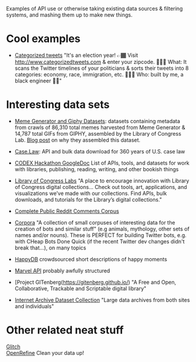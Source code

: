 Examples of API use or otherwise taking existing data sources & filtering systems, and mashing them up to make new things.

# Cool examples

- [Categorized tweets](http://www.categorizedtweets.com/)
"It's an election year! 👉🏾 Visit http://www.categorizedtweets.com  & enter your zipcode. 🤷🏾‍♀️ What: It scans the Twitter timelines of your politicians & sorts their tweets into 8 categories: economy, race, immigration, etc. 👩🏾‍💻 Who: built by me, a black engineer ✊🏾"

# Interesting data sets

- [Meme Generator and Giphy Datasets](https://labs.loc.gov/experiments/webarchive-datasets/): datasets containing metadata from crawls of 86,310 total memes harvested from Meme Generator & 14,787 total GIFs from GIPHY, assembled by the Library of Congress Lab. [Blog post](https://blogs.loc.gov/thesignal/2018/10/data-mining-memes-in-the-digital-culture-web-archive/) on why they assembled this dataset.

- [Case.Law](https://case.law/): API and bulk data download for 360 years of U.S. case law

- [CODEX Hackathon GoogleDoc](https://docs.google.com/document/d/1F-v1ad_KQ1s7k9Rae_OyFee0zSway7TVscnc03Dffwo/edit?usp=sharing)
List of APIs, tools, and datasets for work with libraries, publishing, reading, writing, and other bookish things

- [Library of Congress Labs](https://labs.loc.gov/)
"A place to encourage innovation with Library of Congress digital collections... Check out tools, art, applications, and visualizations we’ve made with our collections. Find APIs, bulk downloads, and tutorials for the Library’s digital collections."

- [Complete Public Reddit Comments Corpus](https://archive.org/details/2015_reddit_comments_corpus)

- [Corpora](https://github.com/dariusk/corpora)
"A collection of small corpuses of interesting data for the creation of bots and similar stuff" (e.g animals, mythology, other sets of names and/or nouns). These is PERFECT for building Twitter bots, e.g. with CHeap Bots Done Quick (if the recent Twitter dev changes didn't break that...), on many topics

- [HappyDB](https://github.com/rit-public/HappyDB) crowdsourced short descriptions of happy moments

- [Marvel API](https://developer.marvel.com/) probably awfully structured

- [Project GITenberg(https://gitenberg.github.io/)
"A Free and Open, Collaborative, Trackable and Scriptable digital library"

- [Internet Archive Dataset Collection](https://archive.org/details/datasets)
"Large data archives from both sites and individuals"

# Other related neat stuff
[Glitch](http://glitch.com)  
[OpenRefine](http://openrefine.org/) Clean your data up!
